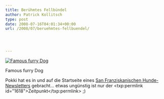 ```yaml
---
title: Berühmtes Fellbündel
author: Patrick Kollitsch
type: post
date: 2008-07-16T04:01:34+00:00
url: /2008/07/beruehmtes-fellbuendel/




---
```

<div class="flickr">
  <a href="http://www.flickr.com/photos/schreibblogade/2674983976/" title="Famous furry Dog"><img src="//farm4.static.flickr.com/3211/2674983976_60c6295d22.jpg" alt="Famous furry Dog" /></a></p> 
  
  <p>
    Famous furry Dog
  </p>
</div>

Pokki hat es in und auf die Startseite eines [San Franziskanischen Hunde-Newsletters][1] gebracht&#8230; etwas ungünstig ist nur der <txp:permlink id="1618">Zeitpunkt</txp:permlink> ;)

 [1]: http://www.woofreport.com/